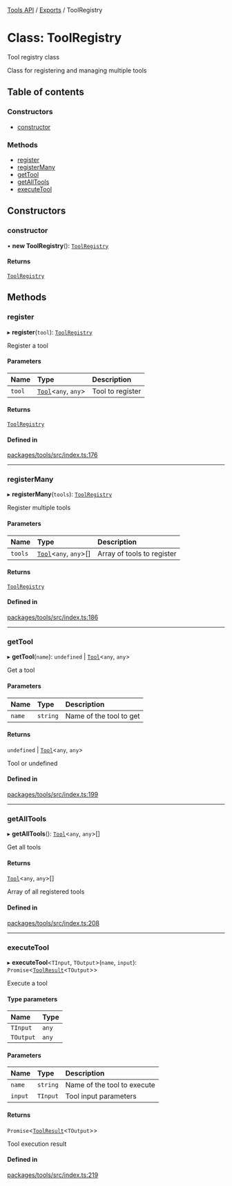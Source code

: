 <!-- 
 ⚠️  AUTO-GENERATED FILE - DO NOT EDIT MANUALLY
 This file is automatically generated by scripts/docs-generator.js
 To make changes, edit the source TypeScript files or update the generator script
-->

[Tools API](../../) / [Exports](../modules) / ToolRegistry

# Class: ToolRegistry

Tool registry class

Class for registering and managing multiple tools

## Table of contents

### Constructors

- [constructor](ToolRegistry#constructor)

### Methods

- [register](ToolRegistry#register)
- [registerMany](ToolRegistry#registermany)
- [getTool](ToolRegistry#gettool)
- [getAllTools](ToolRegistry#getalltools)
- [executeTool](ToolRegistry#executetool)

## Constructors

### constructor

• **new ToolRegistry**(): [`ToolRegistry`](ToolRegistry)

#### Returns

[`ToolRegistry`](ToolRegistry)

## Methods

### register

▸ **register**(`tool`): [`ToolRegistry`](ToolRegistry)

Register a tool

#### Parameters

| Name | Type | Description |
| :------ | :------ | :------ |
| `tool` | [`Tool`](../interfaces/Tool)\<`any`, `any`\> | Tool to register |

#### Returns

[`ToolRegistry`](ToolRegistry)

#### Defined in

[packages/tools/src/index.ts:176](https://github.com/woojubb/robota/blob/8d56176726b5cbc3c1257c839c6ee08ce5478dc7/packages/tools/src/index.ts#L176)

___

### registerMany

▸ **registerMany**(`tools`): [`ToolRegistry`](ToolRegistry)

Register multiple tools

#### Parameters

| Name | Type | Description |
| :------ | :------ | :------ |
| `tools` | [`Tool`](../interfaces/Tool)\<`any`, `any`\>[] | Array of tools to register |

#### Returns

[`ToolRegistry`](ToolRegistry)

#### Defined in

[packages/tools/src/index.ts:186](https://github.com/woojubb/robota/blob/8d56176726b5cbc3c1257c839c6ee08ce5478dc7/packages/tools/src/index.ts#L186)

___

### getTool

▸ **getTool**(`name`): `undefined` \| [`Tool`](../interfaces/Tool)\<`any`, `any`\>

Get a tool

#### Parameters

| Name | Type | Description |
| :------ | :------ | :------ |
| `name` | `string` | Name of the tool to get |

#### Returns

`undefined` \| [`Tool`](../interfaces/Tool)\<`any`, `any`\>

Tool or undefined

#### Defined in

[packages/tools/src/index.ts:199](https://github.com/woojubb/robota/blob/8d56176726b5cbc3c1257c839c6ee08ce5478dc7/packages/tools/src/index.ts#L199)

___

### getAllTools

▸ **getAllTools**(): [`Tool`](../interfaces/Tool)\<`any`, `any`\>[]

Get all tools

#### Returns

[`Tool`](../interfaces/Tool)\<`any`, `any`\>[]

Array of all registered tools

#### Defined in

[packages/tools/src/index.ts:208](https://github.com/woojubb/robota/blob/8d56176726b5cbc3c1257c839c6ee08ce5478dc7/packages/tools/src/index.ts#L208)

___

### executeTool

▸ **executeTool**\<`TInput`, `TOutput`\>(`name`, `input`): `Promise`\<[`ToolResult`](../interfaces/ToolResult)\<`TOutput`\>\>

Execute a tool

#### Type parameters

| Name | Type |
| :------ | :------ |
| `TInput` | `any` |
| `TOutput` | `any` |

#### Parameters

| Name | Type | Description |
| :------ | :------ | :------ |
| `name` | `string` | Name of the tool to execute |
| `input` | `TInput` | Tool input parameters |

#### Returns

`Promise`\<[`ToolResult`](../interfaces/ToolResult)\<`TOutput`\>\>

Tool execution result

#### Defined in

[packages/tools/src/index.ts:219](https://github.com/woojubb/robota/blob/8d56176726b5cbc3c1257c839c6ee08ce5478dc7/packages/tools/src/index.ts#L219)
